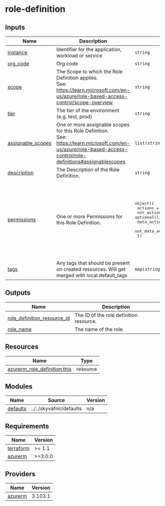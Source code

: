 # role-definition

<!-- TERRAFORM_DOCS_BLOCK -->


## Inputs

| Name | Description | Type | Default | Required |
|------|-------------|------|---------|:--------:|
| <a name="input_instance"></a> [instance](#input\_instance) | Identifier for the application, workload or service | `string` | n/a | yes |
| <a name="input_org_code"></a> [org\_code](#input\_org\_code) | Org code | `string` | n/a | yes |
| <a name="input_scope"></a> [scope](#input\_scope) | The Scope to which the Role Definition applies.<br>  See: https://learn.microsoft.com/en-us/azure/role-based-access-control/scope-overview | `string` | n/a | yes |
| <a name="input_tier"></a> [tier](#input\_tier) | The tier of the environment (e.g. test, prod) | `string` | n/a | yes |
| <a name="input_assignable_scopes"></a> [assignable\_scopes](#input\_assignable\_scopes) | One or more assignable scopes for this Role Definition.<br>  See: https://learn.microsoft.com/en-us/azure/role-based-access-control/role-definitions#assignablescopes | `list(string)` | `[]` | no |
| <a name="input_description"></a> [description](#input\_description) | The Description of the Role Definition. | `string` | `""` | no |
| <a name="input_permissions"></a> [permissions](#input\_permissions) | One or more Permissions for this Role Definition. | <pre>object({<br>    actions          = optional(list(string))<br>    not_actions      = optional(list(string))<br>    data_actions     = optional(list(string))<br>    not_data_actions = optional(list(string))<br>  })</pre> | <pre>{<br>  "actions": [<br>    "Microsoft.Storage/storageAccounts/write",<br>    "Microsoft.Web/ServerFarms/write",<br>    "Microsoft.Web/Sites/write",<br>    "Microsoft.Logic/workflows/read",<br>    "Microsoft.Logic/workflows/write",<br>    "Microsoft.Logic/workflows/delete"<br>  ]<br>}</pre> | no |
| <a name="input_tags"></a> [tags](#input\_tags) | Any tags that should be present on created resources. Will get merged with local.default\_tags | `map(string)` | `{}` | no |

## Outputs

| Name | Description |
|------|-------------|
| <a name="output_role_definition_resource_id"></a> [role\_definition\_resource\_id](#output\_role\_definition\_resource\_id) | The ID of the role definition resource. |
| <a name="output_role_name"></a> [role\_name](#output\_role\_name) | The name of the role. |

## Resources

| Name | Type |
|------|------|
| [azurerm_role_definition.this](https://registry.terraform.io/providers/hashicorp/azurerm/latest/docs/resources/role_definition) | resource |

## Modules

| Name | Source | Version |
|------|--------|---------|
| <a name="module_defaults"></a> [defaults](#module\_defaults) | ../../skyvafnir/defaults | n/a |

## Requirements

| Name | Version |
|------|---------|
| <a name="requirement_terraform"></a> [terraform](#requirement\_terraform) | >= 1.1 |
| <a name="requirement_azurerm"></a> [azurerm](#requirement\_azurerm) | >=3.0.0 |

## Providers

| Name | Version |
|------|---------|
| <a name="provider_azurerm"></a> [azurerm](#provider\_azurerm) | 3.103.1 |

<!-- /TERRAFORM_DOCS_BLOCK -->

<!--
# Module scaffolded via skyvafnir-module-template
Author: skyvafnir 
-->
